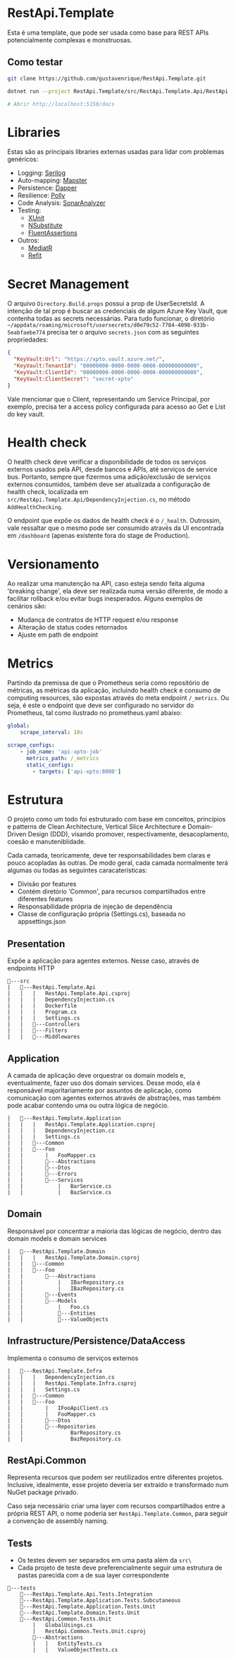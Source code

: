 # RestApi.Template
Esta é uma template, que pode ser usada como base para REST APIs potencialmente complexas e monstruosas.

## Como testar

```bash
git clone https://github.com/gustavenrique/RestApi.Template.git

dotnet run --project RestApi.Template/src/RestApi.Template.Api/RestApi.Template.Api.csproj

# Abrir http://localhost:5150/docs
```

# Libraries
Estas são as principais libraries externas usadas para lidar com problemas genéricos:

- Logging: [Serilog](https://serilog.net/)
- Auto-mapping: [Mapster](https://github.com/MapsterMapper/Mapster)
- Persistence: [Dapper](https://github.com/DapperLib/Dapper)
- Resilience: [Polly](https://github.com/App-vNext/Polly?tab=readme-ov-file#polly)
- Code Analysis: [SonarAnalyzer](https://github.com/SonarSource/sonar-dotnet)
- Testing:
  - [XUnit](https://xunit.net/)
  - [NSubstitute](https://github.com/nsubstitute/NSubstitute?tab=readme-ov-file#nsubstitute)
  - [FluentAssertions](https://fluentassertions.com/)
- Outros:
  - [MediatR](https://github.com/jbogard/MediatR?tab=readme-ov-file#mediatr)
  - [Refit](https://github.com/reactiveui/refit?tab=readme-ov-file#refit-the-automatic-type-safe-rest-library-for-net-core-xamarin-and-net)

# Secret Management

O arquivo `Directory.Build.props` possui a prop de UserSecretsId. A intenção de tal prop é buscar as credenciais de algum Azure Key Vault, que contenha todas as secrets necessárias. Para tudo funcionar, o diretório `~/appdata/roaming/microsoft/usersecrets/d0e79c52-7784-4098-933b-5eabfaebe774` precisa ter o arquivo `secrets.json` com as seguintes propriedades:

```json
{
  "KeyVault:Url": "https://xpto.vault.azure.net/",
  "KeyVault:TenantId": "00000000-0000-0000-0000-000000000000",
  "KeyVault:ClientId": "00000000-0000-0000-0000-000000000000",
  "KeyVault:ClientSecret": "secret-xpto"
}
```

Vale mencionar que o Client, representando um Service Principal, por exemplo, precisa ter a access policy configurada para acesso ao Get e List do key vault.

# Health check
O health check deve verificar a disponibilidade de todos os serviços externos usados pela API,
desde bancos e APIs, até serviços de service bus. Portanto, sempre que fizermos uma adição/exclusão de serviços externos consumidos,
também deve ser atualizada a configuração de health check, localizada em `src/RestApi.Template.Api/DependencyInjection.cs`, no método `AddHealthChecking`.

O endpoint que expõe os dados de health check é o `/_health`. Outrossim, vale ressaltar que o mesmo pode ser consumido através da UI
encontrada em `/dashboard` (apenas existente fora do stage de Production).

# Versionamento
Ao realizar uma manutenção na API, caso esteja sendo feita alguma 'breaking change', ela deve ser realizada numa versão diferente, 
de modo a facilitar rollback e/ou evitar bugs inesperados. Alguns exemplos de cenários são:

- Mudança de contratos de HTTP request e/ou response
- Alteração de status codes retornados
- Ajuste em path de endpoint

# Metrics
Partindo da premissa de que o Prometheus seria como repositório de métricas, as métricas da aplicação, 
incluindo health check e consumo de computing resources, são expostas através do meta endpoint `/_metrics`.
Ou seja, é este o endpoint que deve ser configurado no servidor do Prometheus, tal como ilustrado no prometheus.yaml abaixo:

```yml
global:
    scrape_interval: 10s

scrape_configs:
    - job_name: 'api-xpto-job'
      metrics_path: /_metrics
      static_configs:
        - targets: ['api-xpto:8080']
```

# Estrutura
O projeto como um todo foi estruturado com base em conceitos, princípios e patterns de Clean Architecture, Vertical Slice Architecture e Domain-Driven Design (DDD), 
visando promover, respectivamente, desacoplamento, coesão e manuteniblidade.

Cada camada, teoricamente, deve ter responsabilidades bem claras e pouco acopladas às outras. De modo geral, cada camada normalmente terá algumas ou todas as seguintes caracaterísticas:
- Divisão por features
- Contém diretório 'Common', para recursos compartilhados entre diferentes features
- Responsabilidade própria de injeção de dependência
- Classe de configuração própria (Settings.cs), baseada no appsettings.json

## Presentation
Expõe a aplicação para agentes externos. Nesse caso, através de endpoints HTTP

```
📂---src
|   📂---RestApi.Template.Api
|   |   |   RestApi.Template.Api.csproj
|   |   |   DependencyInjection.cs
|   |   |   Dockerfile
|   |   |   Program.cs
|   |   |   Settings.cs
|   |   📂---Controllers
|   |   📂---Filters
|   |   📂---Middlewares
```

## Application
A camada de aplicação deve orquestrar os domain models e, eventualmente, fazer uso dos domain services. Desse modo, ela é responsável 
majoritariamente por assuntos de aplicação, como comunicação com agentes externos através de abstrações, mas também pode acabar contendo uma ou outra lógica de negócio.
```
|   📂---RestApi.Template.Application
|   |   |   RestApi.Template.Application.csproj
|   |   |   DependencyInjection.cs
|   |   |   Settings.cs
|   |   📂---Common
|   |   📂---Foo
|   |       |   FooMapper.cs
|   |       📂---Abstractions
|   |       📂---Dtos
|   |       📂---Errors
|   |       📂---Services
|   |           |   BarService.cs
|   |           |   BazService.cs
```

## Domain
Responsável por concentrar a maioria das lógicas de negócio, dentro das domain models e domain services
```
|   📂---RestApi.Template.Domain
|   |   |   RestApi.Template.Domain.csproj
|   |   📂---Common
|   |   📂---Foo
|   |       📂---Abstractions
|   |           |   IBarRepository.cs
|   |           |   IBazRepository.cs
|   |       📂---Events
|   |       📂---Models
|   |           |   Foo.cs
|   |           📂---Entities
|   |           📂---ValueObjects
```

## Infrastructure/Persistence/DataAccess
Implementa o consumo de serviços externos
```
|   📂---RestApi.Template.Infra
|   |   |   DependencyInjection.cs
|   |   |   RestApi.Template.Infra.csproj
|   |   |   Settings.cs
|   |   📂---Common     
|   |   📂---Foo
|   |       |   IFooApiClient.cs
|   |       |   FooMapper.cs
|   |       📂---Dtos
|   |       📂---Repositories
|   |               BarRepository.cs
|   |               BazRepository.cs
```

## RestApi.Common
Representa recursos que podem ser reutilizados entre diferentes projetos. Inclusive, idealmente, esse projeto deveria ser extraído e transformado num NuGet package privado.

Caso seja necessário criar uma layer com recursos compartilhados entre a própria REST API, o nome poderia ser `RestApi.Template.Common`, para seguir a convenção de assembly naming.

## Tests
- Os testes devem ser separados em uma pasta além da `src\`
- Cada projeto de teste deve preferencialmente seguir uma estrutura de pastas parecida com a de sua layer correspondente
  
```
📂---tests
    📂---RestApi.Template.Api.Tests.Integration
    📂---RestApi.Template.Application.Tests.Subcutaneous
    📂---RestApi.Template.Application.Tests.Unit 
    📂---RestApi.Template.Domain.Tests.Unit
    📂---RestApi.Common.Tests.Unit
        |   GlobalUsings.cs
        |   RestApi.Common.Tests.Unit.csproj
        📂---Abstractions
        |   |   EntityTests.cs
        |   |   ValueObjectTests.cs
``` 
